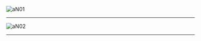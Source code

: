 
![aN01](https://res.cloudinary.com/poetrique/image/upload/v1538576115/htmlpoems/AliyuN/aN01.jpg)

- - -

![aN02](https://res.cloudinary.com/poetrique/image/upload/v1538576117/htmlpoems/AliyuN/aN02.jpg)

- - -
